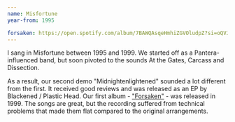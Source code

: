 ```yaml
---
name: Misfortune
year-from: 1995

forsaken: https://open.spotify.com/album/7BAWQAsqeHmhiZGVOludpZ?si=oQVJt2AuQ5GZC0zyh5FXOA
---
```


I sang in Misfortune between 1995 and 1999. We started off as a Pantera-influenced band, but soon pivoted to the sounds At the Gates, Carcass and Dissection.

As a result, our second demo "Midnightenlightened" sounded a lot different from the first. It received good reviews and was released as an EP by Blackened / Plastic Head. Our first album - ["Forsaken"]({{page.forsaken}}) - was released in 1999. The songs are great, but the recording suffered from technical problems that made them flat compared to the original arrangements.